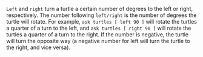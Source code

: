 ﻿`Left` and `right` turn a turtle a certain number of degrees to the left or right, respectively. The number following `left/right` is the number of degrees the turtle will rotate. For example, `ask turtles [ left 90 ]` will rotate the turtles a quarter of a turn to the left, and `ask turtles [ right 90 ]` will rotate the turtles a quarter of a turn to the right. If the number is negative, the turtle will turn the opposite way (a negative number for left will turn the turtle to the right, and vice versa). 

